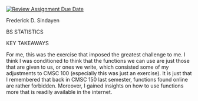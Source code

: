 [![Review Assignment Due Date](https://classroom.github.com/assets/deadline-readme-button-22041afd0340ce965d47ae6ef1cefeee28c7c493a6346c4f15d667ab976d596c.svg)](https://classroom.github.com/a/WwNNILUu)

Frederick D. Sindayen

BS STATISTICS

KEY TAKEAWAYS

For me, this was the exercise that imposed the greatest challenge to me. I think I was conditioned to think that the functions we can use are
just those that are given to us, or ones we write, which consisted some of my adjustments to CMSC 100 (especially this was just an exercise).
It is just that I remembered that back in CMSC 150 last semester, functions found online are rather forbidden. Moreover, I gained insights
on how to use functions more that is readily available in the internet.
